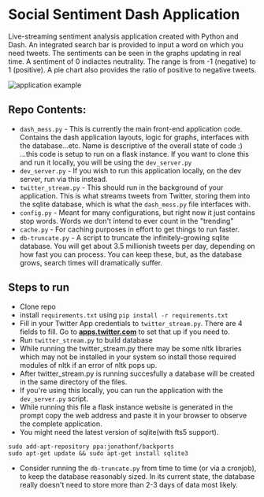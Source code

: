 # Social Sentiment Dash Application
Live-streaming sentiment analysis application created with Python and Dash.
An integrated search bar is provided to input a word on which you need tweets.
The sentiments can be seen in the graphs updating in real time.
A sentiment of 0 indiactes neutrality. The range is from -1 (negative) to 1 (positive).
A pie chart also provides the ratio of positive to negative tweets.

![application example](https://pythonprogramming.net/static/images/dash/dashapplication.jpg)

## Repo Contents: 
- `dash_mess.py` - This is currently the main front-end application code. Contains the dash application layouts, logic for graphs, interfaces with the database...etc. Name is descriptive of the overall state of code :) ...this code is setup to run on a flask instance. If you want to clone this and run it locally, you will be using the `dev_server.py`
- `dev_server.py` - If you wish to run this application locally, on the dev server, run via this instead.
- `twitter_stream.py` - This should run in the background of your application. This is what streams tweets from Twitter, storing them into the sqlite database, which is what the `dash_mess.py` file interfaces with. 
- `config.py` - Meant for many configurations, but right now it just contains stop words. Words we don't intend to ever count in the "trending"
- `cache.py` -  For caching purposes in effort to get things to run faster. 
- `db-truncate.py` - A script to truncate the infinitely-growing sqlite database. You will get about 3.5 millionish tweets per day, depending on how fast you can process. You can keep these, but, as the database grows, search times will dramatically suffer. 

## Steps to run

- Clone repo
- install `requirements.txt` using `pip install -r requirements.txt`
- Fill in your Twitter App credentials to `twitter_stream.py`. There are 4 fields to fill. Go to [**apps.twitter.com**](https://apps.twitter.com/) to set that up if you need to.
- Run `twitter_stream.py` to build database
- While running the twitter_stream.py there may be some nltk libraries which may not be installed in your system so install those required modules of nltk if an error of nltk pops up.
- After twitter_stream.py is running succesfully a database will be created in the same directory of the files.
- If you're using this locally, you can run the application with the `dev_server.py` script.
- While running this file a flask instance website is generated in the prompt copy the web address and paste it in your browser to observe the complete application.
- You might need the latest version of sqlite(with fts5 support). 
```
sudo add-apt-repository ppa:jonathonf/backports
sudo apt-get update && sudo apt-get install sqlite3
```
- Consider running the `db-truncate.py` from time to time (or via a cronjob), to keep the database reasonably sized. In its current state, the database really doesn't need to store more than 2-3 days of data most likely. 


